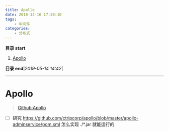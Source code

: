 ```yaml
---
title: Apollo
date: 2018-12-16 17:30:10
tags: 
    - 中间件
categories: 
    - 分布式
---
```


**目录 start**
 
1. [Apollo](#apollo)

**目录 end**|_2019-05-14 14:42_|
****************************************
# Apollo
> [Github:Apollo](https://github.com/ctripcorp/apollo)

- [ ] 研究 https://github.com/ctripcorp/apollo/blob/master/apollo-adminservice/pom.xml 怎么实现 ./*.jar 就能运行的

